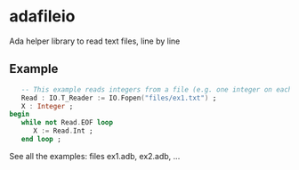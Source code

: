 # adafileio
Ada helper library to read text files, line by line

## Example


```ada
   -- This example reads integers from a file (e.g. one integer on each line)
   Read : IO.T_Reader := IO.Fopen("files/ex1.txt") ;
   X : Integer ;
begin   
   while not Read.EOF loop
      X := Read.Int ;
   end loop ;
```

See all the examples: files ex1.adb, ex2.adb, ...
